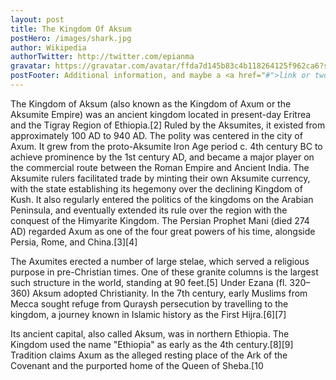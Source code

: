 ```yaml
---
layout: post
title: The Kingdom Of Aksum
postHero: /images/shark.jpg
author: Wikipedia
authorTwitter: http://twitter.com/epianma
gravatar: https://gravatar.com/avatar/ffda7d145b83c4b118264125f962ca6?s=150
postFooter: Additional information, and maybe a <a href="#">link or two</a>
---
```


The Kingdom of Aksum (also known as the Kingdom of Axum or the Aksumite Empire) was an ancient kingdom located in present-day Eritrea and the Tigray Region of Ethiopia.[2] Ruled by the Aksumites, it existed from approximately 100 AD to 940 AD. The polity was centered in the city of Axum. It grew from the proto-Aksumite Iron Age period c. 4th century BC to achieve prominence by the 1st century AD, and became a major player on the commercial route between the Roman Empire and Ancient India. The Aksumite rulers facilitated trade by minting their own Aksumite currency, with the state establishing its hegemony over the declining Kingdom of Kush. It also regularly entered the politics of the kingdoms on the Arabian Peninsula, and eventually extended its rule over the region with the conquest of the Himyarite Kingdom. The Persian Prophet Mani (died 274 AD) regarded Axum as one of the four great powers of his time, alongside Persia, Rome, and China.[3][4]

The Axumites erected a number of large stelae, which served a religious purpose in pre-Christian times. One of these granite columns is the largest such structure in the world, standing at 90 feet.[5] Under Ezana (fl. 320–360) Aksum adopted Christianity. In the 7th century, early Muslims from Mecca sought refuge from Quraysh persecution by travelling to the kingdom, a journey known in Islamic history as the First Hijra.[6][7]

Its ancient capital, also called Aksum, was in northern Ethiopia. The Kingdom used the name "Ethiopia" as early as the 4th century.[8][9] Tradition claims Axum as the alleged resting place of the Ark of the Covenant and the purported home of the Queen of Sheba.[10
